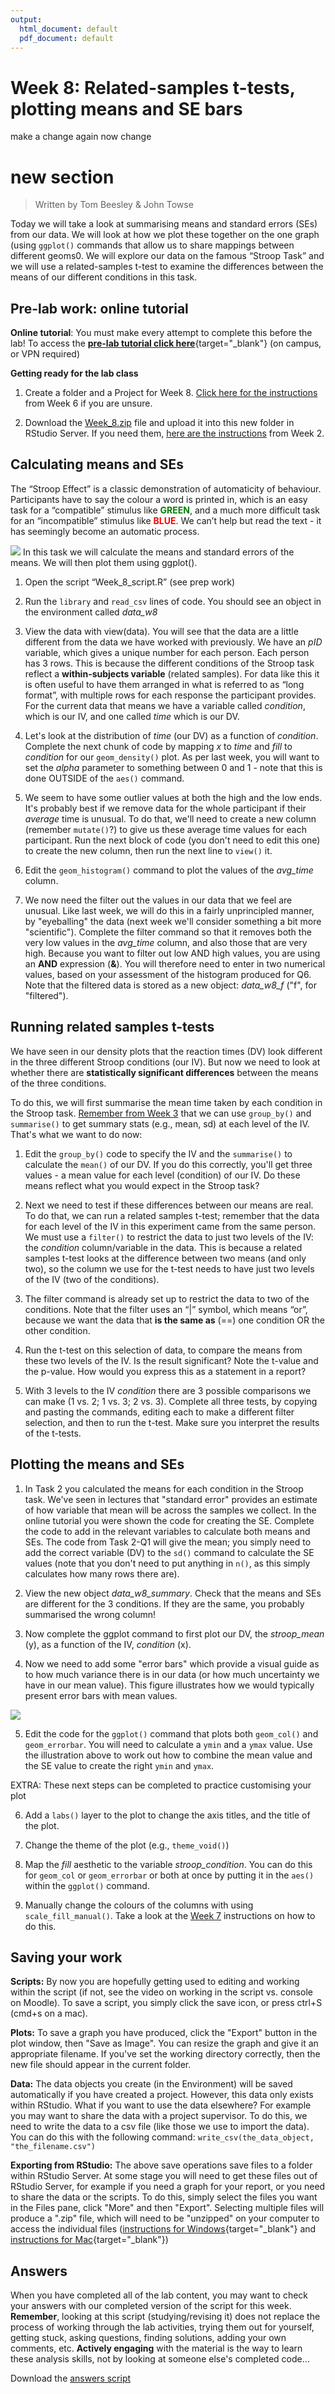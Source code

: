 ```yaml
---
output:
  html_document: default
  pdf_document: default
---
```





# Week 8: Related-samples t-tests, plotting means and SE bars

make a change again
now change

# new section

> Written by Tom Beesley & John Towse

Today we will take a look at summarising means and standard errors (SEs) from our data. We will look at how we plot these together on the one graph (using `ggplot()` commands that allow us to share mappings between different geoms0. We will explore our data on the famous “Stroop Task” and we will use a related-samples t-test to examine the differences between the means of our different conditions in this task. 

## Pre-lab work: online tutorial

**Online tutorial**: You must make every attempt to complete this before the lab! To access the [**pre-lab tutorial click here**](https://ma-rconnect.lancs.ac.uk/Week_8_LabPrep){target="_blank"} (on campus, or VPN required)

**Getting ready for the lab class** 

1. Create a folder and a Project for Week 8. [Click here for the instructions](#creating_project) from Week 6 if you are unsure.

2. Download the [Week_8.zip](files/Week_8/Week_8_new.zip) file and upload it into this new folder in RStudio Server. If you need them, [here are the instructions](#uploading_zip) from Week 2.

## Calculating means and SEs 

The “Stroop Effect” is a classic demonstration of automaticity of behaviour. Participants have to say the colour a word is printed in, which is an easy task for a “compatible” stimulus like <span style="color:green">**GREEN**</span>, and a much more difficult task for an “incompatible” stimulus like <span style="color:red">**BLUE**</span>. We can’t help but read the text - it has seemingly become an automatic process.

![](files/Week_8/stroop.png)
In this task we will calculate the means and standard errors of the means. We will then plot them using
ggplot().

1. Open the script “Week_8_script.R” (see prep work)

2. Run the `library` and `read_csv` lines of code. You should see an object in the environment called *data_w8*

3. View the data with view(data). You will see that the data are a little different from the data we have worked with previously. We have an *pID* variable, which gives a unique number for each person. Each person has 3 rows. This is because the different conditions of the Stroop task reflect a **within-subjects variable** (related samples). For data like this it is often useful to have them arranged in what is referred to as “long format”, with multiple rows for each response the participant provides. For the current data that means we have a variable called *condition*, which is our IV, and one called *time* which is our DV.

4. Let's look at the distribution of *time* (our DV) as a function of *condition*. Complete the next chunk of code by mapping *x* to *time* and *fill* to *condition* for our `geom_density()` plot. As per last week, you will want to set the *alpha* parameter to something between 0 and 1 - note that this is done OUTSIDE of the `aes()` command.

5. We seem to have some outlier values at both the high and the low ends. It's probably best if we remove data for the whole participant if their *average* time is unusual. To do that, we'll need to create a new column (remember `mutate()`?) to give us these average time values for each participant. Run the next block of code (you don't need to edit this one) to create the new column, then run the next line to `view()` it.

6. Edit the `geom_histogram()` command to plot the values of the *avg_time* column. 

7. We now need the filter out the values in our data that we feel are unusual. Like last week, we will do this in a fairly unprincipled manner, by "eyeballing" the data (next week we'll consider something a bit more "scientific"). Complete the filter command so that it removes both the very low values in the *avg_time* column, and also those that are very high. Because you want to filter out low AND high values, you are using an **AND** expression (**&**). You will therefore need to enter in two numerical values, based on your assessment of the histogram produced for Q6. Note that the filtered data is stored as a new object: *data_w8_f* ("f", for "filtered").

## Running related samples t-tests

We have seen in our density plots that the reaction times (DV) look different in the three different Stroop conditions (our IV). But now we need to look at whether there are **statistically significant differences** between the means of the three conditions. 

To do this, we will first summarise the mean time taken by each condition in the Stroop task. [Remember from Week 3](#group_by) that we can use `group_by()` and `summarise()` to get summary stats (e.g., mean, sd) at each level of the IV. That's what we want to do now:

1. Edit the `group_by()` code to specify the IV and the `summarise()` to calculate the `mean()` of our DV. If you do this correctly, you'll get three values - a mean value for each level (condition) of our IV. Do these means reflect what you would expect in the Stroop task?

2. Next we need to test if these differences between our means are real. To do that, we can run a related samples t-test; remember that the data for each level of the IV in this experiment came from the same person. We must use a `filter()` to restrict the data to just two levels of the IV: the *condition* column/variable in the data. This is because a related samples t-test looks at the difference between two means (and only two), so the column we use for the t-test needs to have just two levels of the IV (two of the conditions).

3. The filter command is already set up to restrict the data to two of the conditions. Note that the filter uses an “|” symbol, which means “or”, because we want the data that **is the same as** (==) one condition OR the other condition.

4. Run the t-test on this selection of data, to compare the means from these two levels of the IV. Is the
result significant? Note the t-value and the p-value. How would you express this as a statement in a report?

5. With 3 levels to the IV *condition* there are 3 possible comparisons we can make (1 vs. 2; 1 vs. 3; 2 vs. 3). Complete all three tests, by copying and pasting the commands, editing each to make a different filter selection, and then to run the t-test. Make sure you interpret the results of the t-tests. 

## Plotting the means and SEs

1. In Task 2 you calculated the means for each condition in the Stroop task. We've seen in lectures that "standard error" provides an estimate of how variable that mean will be across the samples we collect. In the online tutorial you were shown the code for creating the SE. Complete the code to add in the relevant variables to calculate both means and SEs. The code from Task 2-Q1 will give the mean; you simply need to add the correct variable (DV) to the `sd()` command to calculate the SE values (note that you don't need to put anything in `n()`, as this simply calculates how many rows there are).

2. View the new object *data_w8_summary*. Check that the means and SEs are different for the 3 conditions. If they are the same, you probably summarised the wrong column!

3. Now complete the ggplot command to first plot our DV, the *stroop_mean* (y), as a function of the IV, *condition* (x).

4. Now we need to add some "error bars" which provide a visual guide as to how much variance there is in our data (or how much uncertainty we have in our mean value). This figure illustrates how we would typically present error bars with mean values. 

![](files/Week_8/error_bars.png)

5. Edit the code for the `ggplot()` command that plots both `geom_col()` and `geom_errorbar`. You will need to calculate a `ymin` and a `ymax` value. Use the illustration above to work out how to combine the mean value and the SE value to create the right `ymin` and `ymax`. 

EXTRA: These next steps can be completed to practice customising your plot

6. Add a `labs()` layer to the plot to change the axis titles, and the title of the plot.

7. Change the theme of the plot (e.g., `theme_void()`)

8. Map the *fill* aesthetic to the variable *stroop_condition*. You can do this for `geom_col` or `geom_errorbar` or both at once by putting it in the `aes()` within the `ggplot()` command.

9. Manually change the colours of the columns with using `scale_fill_manual()`. Take a look at the [Week 7](#density_plots) instructions on how to do this.

## Saving your work

**Scripts:** By now you are hopefully getting used to editing and working within the script (if not, see the video on working in the script vs. console on Moodle). To save a script, you simply click the save icon, or press ctrl+S (cmd+s on a mac).

**Plots:** To save a graph you have produced, click the "Export" button in the plot window, then "Save as Image". You can resize the graph and give it an appropriate filename. If you've set the working directory correctly, then the new file should appear in the current folder. 

**Data:** The data objects you create (in the Environment) will be saved automatically if you have created a project. However, this data only exists within RStudio. What if you want to use the data elsewhere? For example you may want to share the data with a project supervisor. To do this, we need to write the data to a csv file (like those we use to import the data). You can do this with the following command: `write_csv(the_data_object, "the_filename.csv")` 

**Exporting from RStudio:** The above save operations save files to a folder within RStudio Server. At some stage you will need to get these files out of RStudio Server, for example if you need a graph for your report, or you need to share the data or the scripts. To do this, simply select the files you want in the Files pane, click "More" and then "Export". Selecting multiple files will produce a ".zip" file, which will need to be "unzipped" on your computer to access the individual files ([instructions for Windows](https://support.microsoft.com/en-us/windows/zip-and-unzip-files-f6dde0a7-0fec-8294-e1d3-703ed85e7ebc){target="_blank"} and [instructions for Mac](https://support.apple.com/en-gb/guide/mac-help/mchlp2528/mac){target="_blank"})

## Answers

When you have completed all of the lab content, you may want to check your answers with our completed version of the script for this week. **Remember**, looking at this script (studying/revising it) does not replace the process of working through the lab activities, trying them out for yourself, getting stuck, asking questions, finding solutions, adding your own comments, etc. **Actively engaging** with the material is the way to learn these analysis skills, not by looking at someone else's completed code...

Download the [answers script](files/Week_8/Week_8_script_answers.R) 
